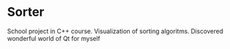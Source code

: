 # Sorter
School project in C++ course. 
Visualization of sorting algoritms.
Discovered wonderful world of Qt for myself
